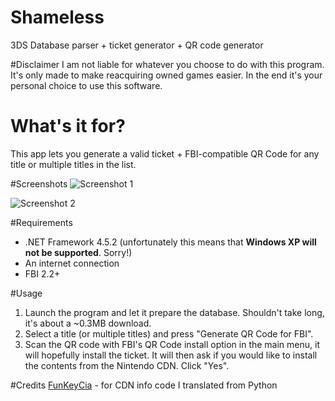# Shameless
3DS Database parser + ticket generator + QR code generator

#Disclaimer
I am not liable for whatever you choose to do with this program. It's only made to make reacquiring owned games easier. In the end it's your personal choice to use this software.

# What's it for?
This app lets you generate a valid ticket + FBI-compatible QR Code for any title or multiple titles in the list.


#Screenshots
![Screenshot 1](http://i.imgur.com/dFyi6lv.png)

![Screenshot 2](http://i.imgur.com/jFabMKw.png)

#Requirements
* .NET Framework 4.5.2 (unfortunately this means that **Windows XP will not be supported**. Sorry!)
* An internet connection
* FBI 2.2+

#Usage
1. Launch the program and let it prepare the database. Shouldn't take long, it's about a ~0.3MB download.
2. Select a title (or multiple titles) and press "Generate QR Code for FBI".
3. Scan the QR code with FBI's QR Code install option in the main menu, it will hopefully install the ticket. It will then ask if you would like to install the contents from the Nintendo CDN. Click "Yes".

#Credits
[FunKeyCia](https://github.com/llakssz/FunKeyCIA/blob/master/FunKeyCIA.py#L162-L204) - for CDN info code I translated from Python
